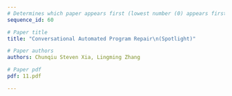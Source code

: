 ```yaml
---
# Determines which paper appears first (lowest number (0) appears first)
sequence_id: 60

# Paper title
title: "Conversational Automated Program Repair\n(Spotlight)"

# Paper authors
authors: Chunqiu Steven Xia, Lingming Zhang 

# Paper pdf
pdf: 11.pdf

---
```

